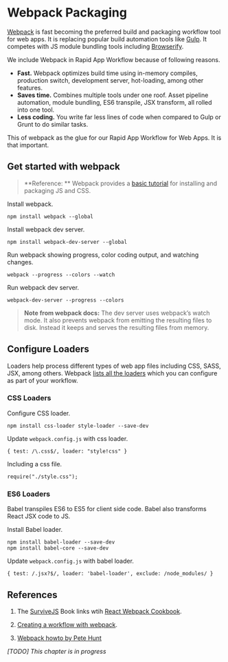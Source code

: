 # Webpack Packaging

[Webpack](http://webpack.github.io/docs/) is fast becoming the preferred build and packaging workflow tool for web apps. It is replacing popular build automation tools like [Gulp](http://gulpjs.com/). It competes with JS module bundling tools including [Browserify](http://browserify.org/).

We include Webpack in Rapid App Workflow because of following reasons.

- **Fast.** Webpack optimizes build time using in-memory compiles, production switch, development server, hot-loading, among other features.
- **Saves time.** Combines multiple tools under one roof. Asset pipeline automation, module bundling, ES6 transpile, JSX transform, all rolled into one tool.
- **Less coding.** You write far less lines of code when compared to Gulp or Grunt to do similar tasks.

This of webpack as the glue for our Rapid App Workflow for Web Apps. It is that important.

## Get started with webpack

> **Reference: ** Webpack provides a [basic tutorial](http://webpack.github.io/docs/tutorials/getting-started/) for installing and packaging JS and CSS.

Install webpack.

```
npm install webpack --global
```

Install webpack dev server.

```
npm install webpack-dev-server --global
```

Run webpack showing progress, color coding output, and watching changes.

```
webpack --progress --colors --watch
```

Run webpack dev server.

```
webpack-dev-server --progress --colors
```

> **Note from webpack docs:** The dev server uses webpack’s watch mode. It also prevents webpack from emitting the resulting files to disk. Instead it keeps and serves the resulting files from memory.


## Configure Loaders

Loaders help process different types of web app files including CSS, SASS, JSX, among others. Webpack [lists all the loaders](http://webpack.github.io/docs/list-of-loaders.html) which you can configure as part of your workflow.

### CSS Loaders

Configure CSS loader.

```
npm install css-loader style-loader --save-dev
```

Update ```webpack.config.js``` with css loader.

```
{ test: /\.css$/, loader: "style!css" }
```

Including a css file.

```
require("./style.css");
```

### ES6 Loaders

Babel transpiles ES6 to ES5 for client side code. Babel also transforms React JSX code to JS.

Install Babel loader.

```
npm install babel-loader --save-dev
npm install babel-core --save-dev
```

Update ```webpack.config.js``` with babel loader.

```
{ test: /.jsx?$/, loader: 'babel-loader', exclude: /node_modules/ }
```


## References

1. The [SurviveJS](http://survivejs.com/) Book links wtih [React Webpack Cookbook](https://christianalfoni.github.io/react-webpack-cookbook/index.html).

2. [Creating a workflow with webpack](http://christianalfoni.github.io/javascript/2014/12/13/did-you-know-webpack-and-react-is-awesome.html).

3. [Webpack howto by Pete Hunt](https://github.com/petehunt/webpack-howto) 


*[TODO] This chapter is in progress*
